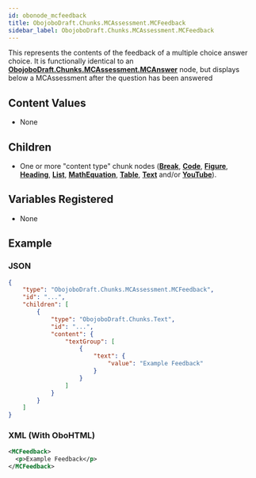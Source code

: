 ```yaml
---
id: obonode_mcfeedback
title: ObojoboDraft.Chunks.MCAssessment.MCFeedback
sidebar_label: ObojoboDraft.Chunks.MCAssessment.MCFeedback
---
```


This represents the contents of the feedback of a multiple choice answer choice. It is functionally identical to an **[ObojoboDraft.Chunks.MCAssessment.MCAnswer](obonode_mcanswer.md)** node, but displays below a MCAssessment after the question has been answered

## Content Values

* None

## Children

* One or more "content type" chunk nodes (**[Break](obonode_break.md)**, **[Code](obonode_code.md)**, **[Figure](obonode_figure.md)**, **[Heading](obonode_heading.md)**, **[List](obonode_list.md)**, **[MathEquation](obonode_mathequation.md)**, **[Table](obonode_table.md)**, **[Text](obonode_text.md)** and/or **[YouTube](obonode_youtube.md)**).

## Variables Registered

* None

## Example

### JSON

```json
{
	"type": "ObojoboDraft.Chunks.MCAssessment.MCFeedback",
	"id": "...",
	"children": [
		{
			"type": "ObojoboDraft.Chunks.Text",
			"id": "...",
			"content": {
				"textGroup": [
					{
						"text": {
							"value": "Example Feedback"
						}
					}
				]
			}
		}
	]
}
```

### XML (With OboHTML)

```xml
<MCFeedback>
  <p>Example Feedback</p>
</MCFeedback>
```
